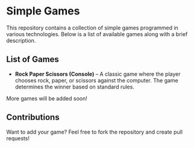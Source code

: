 # Simple Games

This repository contains a collection of simple games programmed in various technologies. Below is a list of available games along with a brief description.

## List of Games

- **Rock Paper Scissors (Console)** – A classic game where the player chooses rock, paper, or scissors against the computer. The game determines the winner based on standard rules.

More games will be added soon!

## Contributions

Want to add your game? Feel free to fork the repository and create pull requests!
